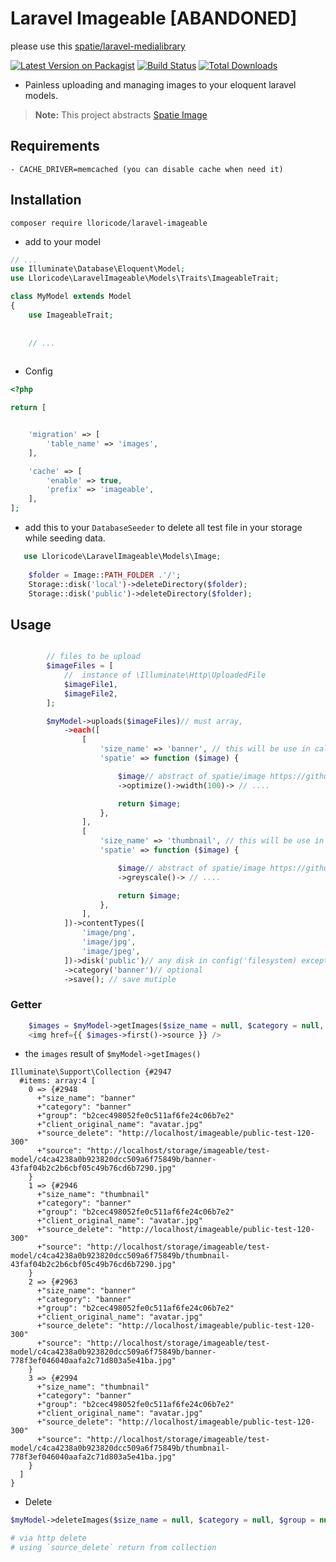 # Laravel Imageable [ABANDONED]
please use this [spatie/laravel-medialibrary](https://github.com/spatie/laravel-medialibrary)

[![Latest Version on Packagist](https://img.shields.io/packagist/v/lloricode/laravel-imageable.svg)](https://packagist.org/packages/lloricode/laravel-imageable) [![Build Status](https://travis-ci.org/lloricode/laravel-imageable.svg?branch=develop)](https://travis-ci.org/lloricode/laravel-imageable) [![Total Downloads](https://img.shields.io/packagist/dt/lloricode/laravel-imageable.svg)](https://packagist.org/packages/lloricode/laravel-imageable)


- Painless uploading and managing images to your eloquent laravel models.
> **Note:** This project abstracts [Spatie Image](https://github.com/spatie/image)



## Requirements
    - CACHE_DRIVER=memcached (you can disable cache when need it)


## Installation

```
composer require lloricode/laravel-imageable
```
- add to your model
```php
// ...
use Illuminate\Database\Eloquent\Model;
use Lloricode\LaravelImageable\Models\Traits\ImageableTrait;

class MyModel extends Model
{
    use ImageableTrait;
    
    
    // ...
    

```
- Config
```php
<?php

return [


    'migration' => [
        'table_name' => 'images',
    ],

    'cache' => [
        'enable' => true,
        'prefix' => 'imageable',
    ],
];
```
- add this to your `DatabaseSeeder` to delete all test file in your storage while seeding data.
```php
   use Lloricode\LaravelImageable\Models\Image;
        
    $folder = Image::PATH_FOLDER .'/';
    Storage::disk('local')->deleteDirectory($folder);
    Storage::disk('public')->deleteDirectory($folder);
```
## Usage
```php

        // files to be upload 
        $imageFiles = [
            //  instance of \Illuminate\Http\UploadedFile
            $imageFile1,
            $imageFile2,
        ];

        $myModel->uploads($imageFiles)// must array, 
            ->each([
                [
                    'size_name' => 'banner', // this will be use in calling image
                    'spatie' => function ($image) {

                        $image// abstract of spatie/image https://github.com/spatie/image
                        ->optimize()->width(100)-> // ....

                        return $image;
                    },
                ],
                [
                    'size_name' => 'thumbnail', // this will be use in calling image
                    'spatie' => function ($image) {

                        $image// abstract of spatie/image https://github.com/spatie/image
                        ->greyscale()-> // ....

                        return $image;
                    },
                ],
            ])->contentTypes([
                'image/png',
                'image/jpg',
                'image/jpeg',
            ])->disk('public')// any disk in config('filesystem) except cloud
            ->category('banner')// optional
            ->save(); // save mutiple 
```

### Getter
```php
    $images = $myModel->getImages($size_name = null, $category = null, $group = null); // a size_name use when uploading,
    <img href={{ $images->first()->source }} />
```
- the `images` result of `$myModel->getImages()`
```
Illuminate\Support\Collection {#2947
  #items: array:4 [
    0 => {#2948
      +"size_name": "banner"
      +"category": "banner"
      +"group": "b2cec498052fe0c511af6fe24c06b7e2"
      +"client_original_name": "avatar.jpg"
      +"source_delete": "http://localhost/imageable/public-test-120-300"
      +"source": "http://localhost/storage/imageable/test-model/c4ca4238a0b923820dcc509a6f75849b/banner-43faf04b2c2b6cbf05c49b76cd6b7290.jpg"
    }
    1 => {#2946
      +"size_name": "thumbnail"
      +"category": "banner"
      +"group": "b2cec498052fe0c511af6fe24c06b7e2"
      +"client_original_name": "avatar.jpg"
      +"source_delete": "http://localhost/imageable/public-test-120-300"
      +"source": "http://localhost/storage/imageable/test-model/c4ca4238a0b923820dcc509a6f75849b/thumbnail-43faf04b2c2b6cbf05c49b76cd6b7290.jpg"
    }
    2 => {#2963
      +"size_name": "banner"
      +"category": "banner"
      +"group": "b2cec498052fe0c511af6fe24c06b7e2"
      +"client_original_name": "avatar.jpg"
      +"source_delete": "http://localhost/imageable/public-test-120-300"
      +"source": "http://localhost/storage/imageable/test-model/c4ca4238a0b923820dcc509a6f75849b/banner-778f3ef046040aafa2c71d803a5e41ba.jpg"
    }
    3 => {#2994
      +"size_name": "thumbnail"
      +"category": "banner"
      +"group": "b2cec498052fe0c511af6fe24c06b7e2"
      +"client_original_name": "avatar.jpg"
      +"source_delete": "http://localhost/imageable/public-test-120-300"
      +"source": "http://localhost/storage/imageable/test-model/c4ca4238a0b923820dcc509a6f75849b/thumbnail-778f3ef046040aafa2c71d803a5e41ba.jpg"
    }
  ]
}
```
- Delete
```php
$myModel->deleteImages($size_name = null, $category = null, $group = null);

# via http delete
# using `source_delete` return from collection
```
